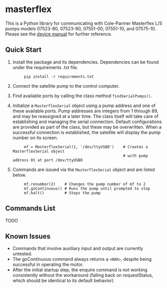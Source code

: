 # masterflex
This is a Python library for communicating with Cole-Parmer Masterflex L/S pumps models 07523-80, 07523-90, 07551-00, 07551-10, and 07575-10. Please see the [device manual](http://www.coleparmer.com/Assets/manual_pdfs/07523-80,-90.pdf) for further reference.

## Quick Start
1. Install the package and its dependencies. Dependencies can be found under the requirements .txt file.

			pip install -r requirements.txt
		
2. Connect the satellite pump to the control computer.

3. Find available ports by calling the class method `findSerialPumps()`.

4. Initialize a `MasterflexSerial` object using a pump address and one of these available ports. Pump addresses are integers from 1 through 89, and may be reassigned at a later time. The class itself will take care of establishing and managing the serial connection. Default configurations are provided as part of the class, but these may be overwritten. When a successful connection is established, the satellite will display the pump number on its screen.

			mf = MasterflexSerial(1, '/dev/ttyUSB0')    # Creates a MasterflexSerial object 
	                                                    # with pump address 01 at port /dev/ttyUSB0

5. Commands are issued via the `MasterflexSerial` object and are listed below.

			mf.renumber(2)    # Changes the pump number of mf to 2
			mf.goContinuous() # Runs the pump until prompted to stop
			mf.halt()         # Stops the pump

## Commands List
TODO

## Known Issues
- Commands that involve auxiliary input and output are currently untested.
- The goContinuous command always returns a `<NAK>`, despite being successful in operating the motor.
- After the initial startup step, the enquire command is not working consistently without the workaround (falling back on requestStatus, which should be identical to its default behavior)